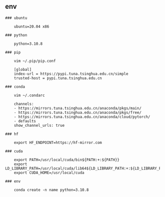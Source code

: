 
## env

    ### ubuntu

        ubuntu=20.04 x86

    ### python

        python=3.10.8

    ### pip

        vim ~/.pip/pip.conf
        
        [global]
        index-url = https://pypi.tuna.tsinghua.edu.cn/simple
        trusted-host = pypi.tuna.tsinghua.edu.cn

    ### conda

        vim ~/.condarc

        channels:
        - https://mirrors.tuna.tsinghua.edu.cn/anaconda/pkgs/main/
        - https://mirrors.tuna.tsinghua.edu.cn/anaconda/pkgs/free/
        - https://mirrors.tuna.tsinghua.edu.cn/anaconda/cloud/pytorch/
        - defaults
        show_channel_urls: true

    ### hf

        export HF_ENDPOINT=https://hf-mirror.com

    ### cuda 

        export PATH=/usr/local/cuda/bin${PATH:+:${PATH}}
        export LD_LIBRARY_PATH=/usr/local/cuda/lib64${LD_LIBRARY_PATH:+:${LD_LIBRARY_PATH}}
        export CUDA_HOME=/usr/local/cuda

    ### env

        conda create -n name python=3.10.8
